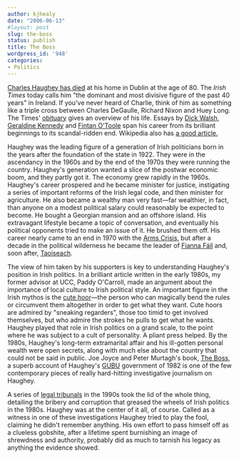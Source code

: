 ```yaml
---
author: kjhealy
date: "2006-06-13"
#layout: post
slug: the-boss
status: publish
title: The Boss
wordpress_id: '948'
categories:
- Politics
---
```


[Charles Haughey has died](http://www.ireland.com/focus/haughey/) at his home in Dublin at the age of 80. The *Irish Times* today calls him "the dominant and most divisive figure of the past 40 years" in Ireland. If you've never heard of Charlie, think of him as something like a triple cross between Charles DeGaulle, Richard Nixon and Huey Long. The Times' [obituary](http://www.ireland.com/focus/haughey/obituary.htm) gives an overview of his life. Essays by [Dick Walsh](http://www.ireland.com/focus/haughey/ITstories/story3.htm), [Geraldine Kennedy](http://www.ireland.com/focus/haughey/ITstories/story2.htm) and [Fintan O'Toole](http://www.ireland.com/focus/haughey/ITstories/story1.htm) span his career from its brilliant beginnings to its scandal-ridden end. Wikipedia also has [a good article.](http://en.wikipedia.org/wiki/Charles_J._Haughey)

Haughey was the leading figure of a generation of Irish politicians born in the years after the foundation of the state in 1922. They were in the ascendancy in the 1960s and by the end of the 1970s they were running the country. Haughey's generation wanted a slice of the postwar economic boom, and they partly got it. The economy grew rapidly in the 1960s. Haughey's career prospered and he became minister for justice, instigating a series of important reforms of the Irish legal code, and then minister for agriculture. He also became a wealthy man very fast—far wealthier, in fact, than anyone on a modest political salary could reasonably be expected to become. He bought a Georgian mansion and an offshore island. His extravagant lifestyle became a topic of conversation, and eventually his political opponents tried to make an issue of it. He brushed them off. His career nearly came to an end in 1970 with the [Arms Crisis](http://en.wikipedia.org/wiki/Arms_Crisis), but after a decade in the political wilderness he became the leader of [Fianna Fáil](http://en.wikipedia.org/wiki/Fianna_Fáil) and, soon after, [Taoiseach](http://en.wikipedia.org/wiki/Taoiseach).

The view of him taken by his supporters is key to understanding Haughey's position in Irish politics. In a brilliant article written in the early 1980s, my former advisor at UCC, Paddy O'Carroll, made an argument about the importance of local culture to Irish political style. An important figure in the Irish mythos is the [cute hoor](http://en.wikipedia.org/wiki/Cute_hoor)—the person who can magically bend the rules or circumvent them altogether in order to get what they want. Cute hoors are admired by "sneaking regarders", those too timid to get involved themselves, but who admire the strokes he pulls to get what he wants. Haughey played that role in Irish politics on a grand scale, to the point where he was subject to a cult of personality. A pliant press helped. By the 1980s, Haughey's long-term extramarital affair and his ill-gotten personal wealth were open secrets, along with much else about the country that could not be said in public. Joe Joyce and Peter Murtagh's book, [The Boss](http://search.barnesandnoble.com/booksearch/isbnInquiry.asp?userid=1N9LLQ1VTU&isbn=1853718912), a superb account of Haughey's [GUBU](http://search.barnesandnoble.com/booksearch/isbnInquiry.asp?userid=1N9LLQ1VTU&isbn=1853718912) government of 1982 is one of the few contemporary pieces of really hard-hitting investigative journalism on Haughey.

A series of [legal tribunals](http://en.wikipedia.org/wiki/Moriarty_Tribunal) in the 1990s took the lid of the whole thing, detailing the bribery and corruption that greased the wheels of Irish politics in the 1980s. Haughey was at the center of it all, of course. Called as a witness in one of these investigations Haughey tried to play the fool, claiming he didn't remember anything. His own effort to pass himself off as a clueless gobshite, after a lifetime spent burnishing an image of shrewdness and authority, probably did as much to tarnish his legacy as anything the evidence showed.
